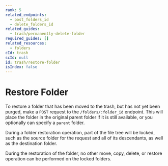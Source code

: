 ```yaml
---
rank: 5
related_endpoints:
  - post_folders_id
  - delete_folders_id
related_guides:
  - trash/permanently-delete-folder
required_guides: []
related_resources:
  - folders
cId: trash
scId: null
id: trash/restore-folder
isIndex: false
---
```


# Restore Folder

To restore a folder that has been moved to the trash, but has not yet been
purged, make a `POST` request to the `/folders/:folder_id` endpoint. This will
place the folder in the original parent folder if it is still available, or you
optionally can specify a `parent` folder.

<Samples id='post_folders_id' >

</Samples>

<Message warning>

During a folder restoration operation, part of the file tree will be locked,
such as the source folder for the request and all of its descendants, as
well as the destination folder.

During the restoration of the folder, no other move, copy, delete, or
restore operation can be performed on the locked folders.

</Message>
